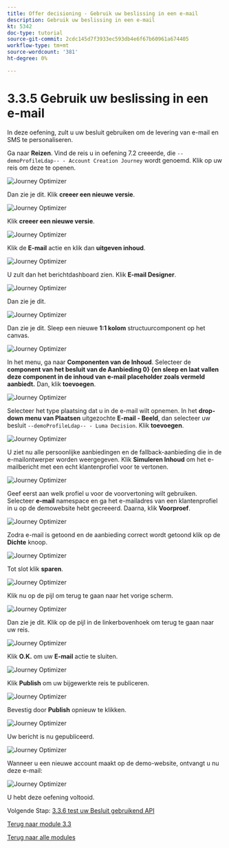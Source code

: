 ```yaml
---
title: Offer decisioning - Gebruik uw beslissing in een e-mail
description: Gebruik uw beslissing in een e-mail
kt: 5342
doc-type: tutorial
source-git-commit: 2cdc145d7f3933ec593db4e6f67b60961a674405
workflow-type: tm+mt
source-wordcount: '381'
ht-degree: 0%

---
```


# 3.3.5 Gebruik uw beslissing in een e-mail

In deze oefening, zult u uw besluit gebruiken om de levering van e-mail en SMS te personaliseren.

Ga naar **Reizen**. Vind de reis u in oefening 7.2 creeerde, die `--demoProfileLdap-- - Account Creation Journey` wordt genoemd. Klik op uw reis om deze te openen.

![ Journey Optimizer ](./images/emailoffer1.png)

Dan zie je dit. Klik **creeer een nieuwe versie**.

![ Journey Optimizer ](./images/journey1.png)

Klik **creeer een nieuwe versie**.

![ Journey Optimizer ](./images/journey2.png)

Klik de **E-mail** actie en klik dan **uitgeven inhoud**.

![ Journey Optimizer ](./images/journey3.png)

U zult dan het berichtdashboard zien. Klik **E-mail Designer**.

![ Journey Optimizer ](./images/emailoffer2.png)

Dan zie je dit.

![ Journey Optimizer ](./images/emailoffer5.png)

Dan zie je dit. Sleep een nieuwe **1:1 kolom** structuurcomponent op het canvas.

![ Journey Optimizer ](./images/emailoffer6.png)

In het menu, ga naar **Componenten van de Inhoud**. Selecteer de **component van het besluit van de Aanbieding 0} {en sleep en laat vallen deze component in de inhoud van e-mail placeholder zoals vermeld aanbiedt.** Dan, klik **toevoegen**.

![ Journey Optimizer ](./images/emailoffer7.png)

Selecteer het type plaatsing dat u in de e-mail wilt opnemen. In het **drop-down menu van Plaatsen** uitgezochte **E-mail - Beeld**, dan selecteer uw besluit `--demoProfileLdap-- - Luma Decision`. Klik **toevoegen**.

![ Journey Optimizer ](./images/emailoffer8.png)

U ziet nu alle persoonlijke aanbiedingen en de fallback-aanbieding die in de e-mailontwerper worden weergegeven. Klik **Simuleren Inhoud** om het e-mailbericht met een echt klantenprofiel voor te vertonen.

![ Journey Optimizer ](./images/emailoffer9.png)

Geef eerst aan welk profiel u voor de voorvertoning wilt gebruiken. Selecteer **e-mail** namespace en ga het e-mailadres van een klantenprofiel in u op de demowebsite hebt gecreeerd. Daarna, klik **Voorproef**.

![ Journey Optimizer ](./images/emailoffer10.png)

Zodra e-mail is getoond en de aanbieding correct wordt getoond klik op de **Dichte** knoop.

![ Journey Optimizer ](./images/emailoffer11.png)

Tot slot klik **sparen**.

![ Journey Optimizer ](./images/emailoffer12.png)

Klik nu op de pijl om terug te gaan naar het vorige scherm.

![ Journey Optimizer ](./images/emailoffer13.png)

Dan zie je dit. Klik op de pijl in de linkerbovenhoek om terug te gaan naar uw reis.

![ Journey Optimizer ](./images/emailoffer14.png)

Klik **O.K.** om uw **E-mail** actie te sluiten.

![ Journey Optimizer ](./images/emailoffer14a.png)

Klik **Publish** om uw bijgewerkte reis te publiceren.

![ Journey Optimizer ](./images/emailoffer14b.png)

Bevestig door **Publish** opnieuw te klikken.

![ Journey Optimizer ](./images/emailoffer15.png)

Uw bericht is nu gepubliceerd.

![ Journey Optimizer ](./images/emailoffer16.png)

Wanneer u een nieuwe account maakt op de demo-website, ontvangt u nu deze e-mail:

![ Journey Optimizer ](./images/emailoffer17.png)

U hebt deze oefening voltooid.

Volgende Stap: [ 3.3.6 test uw Besluit gebruikend API ](./ex6.md)

[Terug naar module 3.3](./offer-decisioning.md)

[Terug naar alle modules](./../../../overview.md)

